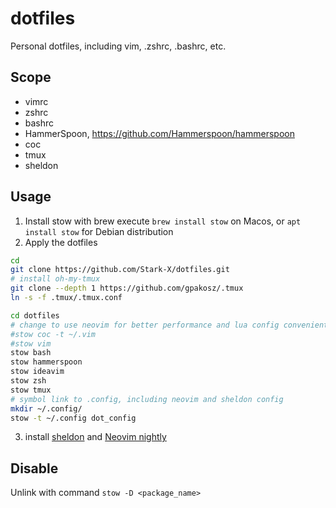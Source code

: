 # dotfiles

Personal dotfiles, including vim, .zshrc, .bashrc, etc.

## Scope

- vimrc
- zshrc
- bashrc
- HammerSpoon, <https://github.com/Hammerspoon/hammerspoon>
- coc
- tmux
- sheldon

## Usage

1. Install stow with brew
execute `brew install stow` on Macos, or `apt install stow` for Debian distribution
2. Apply the dotfiles

``` bash
cd
git clone https://github.com/Stark-X/dotfiles.git
# install oh-my-tmux
git clone --depth 1 https://github.com/gpakosz/.tmux
ln -s -f .tmux/.tmux.conf

cd dotfiles
# change to use neovim for better performance and lua config convenient
#stow coc -t ~/.vim
#stow vim
stow bash
stow hammerspoon
stow ideavim
stow zsh
stow tmux
# symbol link to .config, including neovim and sheldon config
mkdir ~/.config/
stow -t ~/.config dot_config
```

3. install [sheldon](https://github.com/rossmacarthur/sheldon) and [Neovim nightly](https://github.com/neovim/neovim/wiki/Installing-Neovim#install-from-package)

## Disable

Unlink with command `stow -D <package_name>`
